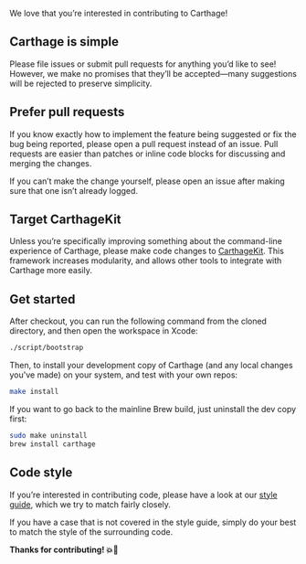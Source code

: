 We love that you’re interested in contributing to Carthage!

## Carthage is simple

Please file issues or submit pull requests for anything you’d like to see! However, we make no promises that they’ll be accepted—many suggestions will be rejected to preserve simplicity.

## Prefer pull requests

If you know exactly how to implement the feature being suggested or fix the bug being reported, please open a pull request instead of an issue. Pull requests are easier than patches or inline code blocks for discussing and merging the changes.

If you can’t make the change yourself, please open an issue after making sure that one isn’t already logged.

## Target CarthageKit

Unless you’re specifically improving something about the command-line experience of Carthage, please make code changes to [CarthageKit](README.md#carthagekit). This framework increases modularity, and allows other tools to integrate with Carthage more easily.

## Get started

After checkout, you can run the following command from the cloned directory, and then open the workspace in Xcode:

```bash
./script/bootstrap
```

Then, to install your development copy of Carthage (and any local changes you've made) on your system, and test with your own repos:

```bash
make install
```

If you want to go back to the mainline Brew build, just uninstall the dev copy first:

```bash
sudo make uninstall
brew install carthage
```

## Code style

If you’re interested in contributing code, please have a look at our [style guide](https://github.com/github/swift-style-guide), which we try to match fairly closely.

If you have a case that is not covered in the style guide, simply do your best to match the style of the surrounding code.

**Thanks for contributing! :boom::camel:**
